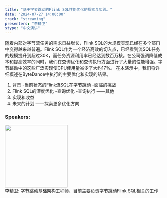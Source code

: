```yaml
---
title: "基于字节跳动的Flink SQL性能优化的探索与实践。"
date: "2024-07-27 14:00:00" 
track: "streaming"
presenters: "李精卫"
stype: "中文演讲"
---
```

随着内部对字节流任务的需求日益增长，Flink SQL的大规模实现已经在多个部门中变得越来越普遍。Flink SQL作为一个经济高效的切入点，已经看到流SQL任务的规模提升到超过30K，而任务资源利用率已经达到数百万核。在公司强调降低成本和提高效率的同时，我们在查询优化和查询执行方面进行了大量的性能增强。字节跳动中的这些广泛实现使CPU使用量减少了大约17%。
在本演示中，我们将详细概述在ByteDance中执行的主要优化和实现的结果。
1. 背景
-当前状态的Flink流SQL在字节跳动
-面临的挑战
2. Flink SQL的深度优化
-查询优化
-查询执行
——其他
3. 实现和收益
4. 未来的计划
——探索更多优化方向
 ### Speakers: 
 <img src="https://sessionize.com/image/3f4c-400o400o1-HTgxt2UDHFRHpeKTQSChv5.jpg" width="200" /><br>李精卫: 字节跳动基础架构工程师，目前主要负责字节跳动Flink SQL相关的工作
 <br><br>